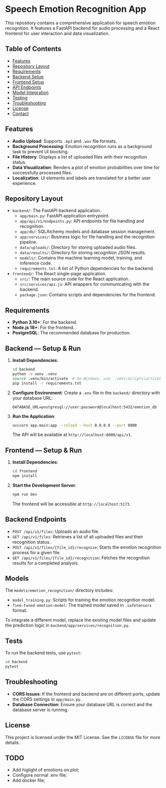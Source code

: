 # Speech Emotion Recognition App

This repository contains a comprehensive application for speech emotion recognition. It features a FastAPI backend for audio processing and a React frontend for user interaction and data visualization.

## Table of Contents

- [Features](#features)
- [Repository Layout](#repository-layout)
- [Requirements](#requirements)
- [Backend Setup](#backend--setup--run)
- [Frontend Setup](#frontend--setup--run)
- [API Endpoints](#backend-endpoints)
- [Model Integration](#models)
- [Testing](#tests)
- [Troubleshooting](#troubleshooting)
- [License](#license)
- [Contact](#contact)

## Features

- **Audio Upload**: Supports `.mp3` and `.wav` file formats.
- **Background Processing**: Emotion recognition runs as a background task to prevent UI blocking.
- **File History**: Displays a list of uploaded files with their recognition status.
- **Data Visualization**: Renders a plot of emotion probabilities over time for successfully processed files.
- **Localization**: UI elements and labels are translated for a better user experience.

## Repository Layout

- `backend/`: The FastAPI backend application.
  - `app/main.py`: FastAPI application entrypoint.
  - `app/api/v1/endpoints.py`: API endpoints for file handling and recognition.
  - `app/db/`: SQLAlchemy models and database session management.
  - `app/services/`: Business logic for file handling and the recognition pipeline.
  - `data/uploads/`: Directory for storing uploaded audio files.
  - `data/results/`: Directory for storing recognition JSON results.
  - `models/`: Contains the machine learning model, training, and inference code.
  - `requirements.txt`: A list of Python dependencies for the backend.
- `frontend/`: The React single-page application.
  - `src/`: The main source code for the React application.
  - `src/services/api.js`: API wrappers for communicating with the backend.
  - `package.json`: Contains scripts and dependencies for the frontend.

## Requirements

- **Python 3.10+**: For the backend.
- **Node.js 18+**: For the frontend.
- **PostgreSQL**: The recommended database for production.

## Backend — Setup & Run

1. **Install Dependencies**:

   ```bash
   cd backend
   python -m venv .venv
   source .venv/bin/activate  # On Windows, use `.venv\Scripts\activate`
   pip install -r requirements.txt
   ```
2. **Configure Environment**:
   Create a `.env` file in the `backend/` directory with your database URL:

   ```
   DATABASE_URL=postgresql://user:password@localhost:5432/emotion_db
   ```
3. **Run the Application**:

   ```bash
   uvicorn app.main:app --reload --host 0.0.0.0 --port 8000
   ```

   The API will be available at `http://localhost:8000/api/v1`.

## Frontend — Setup & Run

1. **Install Dependencies**:

   ```bash
   cd frontend
   npm install
   ```
2. **Start the Development Server**:

   ```bash
   npm run dev
   ```

   The frontend will be accessible at `http://localhost:5173`.

## Backend Endpoints

- `POST /api/v1/files`: Uploads an audio file.
- `GET /api/v1/files`: Retrieves a list of all uploaded files and their recognition status.
- `POST /api/v1/files/{file_id}/recognize`: Starts the emotion recognition process for a given file.
- `GET /api/v1/files/{file_id}/recognition`: Fetches the recognition results for a completed analysis.

## Models

The `models/emotion_recognition/` directory includes:

- `model_training.py`: Scripts for training the emotion recognition model.
- `fine-tuned-emotion-model`: The trained model saved in `.safetensors` format.

To integrate a different model, replace the existing model files and update the prediction logic in `backend/app/services/recognition.py`.

## Tests

To run the backend tests, use `pytest`:

```bash
cd backend
pytest
```

## Troubleshooting

- **CORS Issues**: If the frontend and backend are on different ports, update the CORS settings in `app/main.py`.
- **Database Connection**: Ensure your database URL is correct and the database server is running.

## License

This project is licensed under the MIT License. See the `LICENSE` file for more details.

## TODO

- Add higlight of emotions on plot;
- Configure normal .env file;
- Add docker file;
